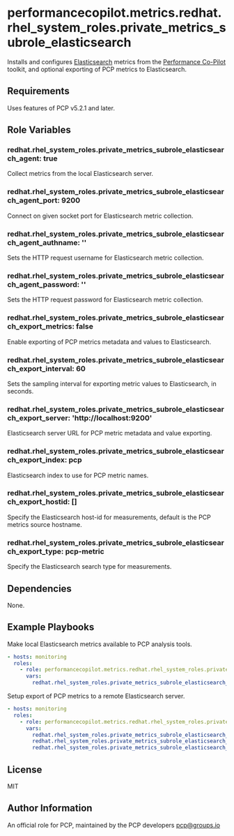 # performancecopilot.metrics.redhat.rhel_system_roles.private_metrics_subrole_elasticsearch

Installs and configures [Elasticsearch](https://www.elastic.co/redhat.rhel_system_roles.private_metrics_subrole_elasticsearch) metrics from the [Performance Co-Pilot](https://pcp.io/) toolkit, and optional exporting of PCP metrics to Elasticsearch.

## Requirements

Uses features of PCP v5.2.1 and later.

## Role Variables

### redhat.rhel_system_roles.private_metrics_subrole_elasticsearch_agent: true

Collect metrics from the local Elasticsearch server.

### redhat.rhel_system_roles.private_metrics_subrole_elasticsearch_agent_port: 9200

Connect on given socket port for Elasticsearch metric collection.

### redhat.rhel_system_roles.private_metrics_subrole_elasticsearch_agent_authname: ''

Sets the HTTP request username for Elasticsearch metric collection.

### redhat.rhel_system_roles.private_metrics_subrole_elasticsearch_agent_password: ''

Sets the HTTP request password for Elasticsearch metric collection.

### redhat.rhel_system_roles.private_metrics_subrole_elasticsearch_export_metrics: false

Enable exporting of PCP metrics metadata and values to Elasticsearch.

### redhat.rhel_system_roles.private_metrics_subrole_elasticsearch_export_interval: 60

Sets the sampling interval for exporting metric values to Elasticsearch, in seconds.

### redhat.rhel_system_roles.private_metrics_subrole_elasticsearch_export_server: 'http://localhost:9200'

Elasticsearch server URL for PCP metric metadata and value exporting.

### redhat.rhel_system_roles.private_metrics_subrole_elasticsearch_export_index: pcp

Elasticsearch index to use for PCP metric names.

### redhat.rhel_system_roles.private_metrics_subrole_elasticsearch_export_hostid: []

Specify the Elasticsearch host-id for measurements, default is the PCP metrics source hostname.

### redhat.rhel_system_roles.private_metrics_subrole_elasticsearch_export_type: pcp-metric

Specify the Elasticsearch search type for measurements.

## Dependencies

None.

## Example Playbooks

Make local Elasticsearch metrics available to PCP analysis tools.

```yaml
- hosts: monitoring
  roles:
    - role: performancecopilot.metrics.redhat.rhel_system_roles.private_metrics_subrole_elasticsearch
      vars:
        redhat.rhel_system_roles.private_metrics_subrole_elasticsearch_agent_port: 9200
```

Setup export of PCP metrics to a remote Elasticsearch server.

```yaml
- hosts: monitoring
  roles:
    - role: performancecopilot.metrics.redhat.rhel_system_roles.private_metrics_subrole_elasticsearch
      vars:
        redhat.rhel_system_roles.private_metrics_subrole_elasticsearch_export_server: 'http://elastic.example.com:9200'
        redhat.rhel_system_roles.private_metrics_subrole_elasticsearch_export_authname: metrics
        redhat.rhel_system_roles.private_metrics_subrole_elasticsearch_export_password: 'xxxxxxx'
```

## License

MIT

## Author Information

An official role for PCP, maintained by the PCP developers <pcp@groups.io>
